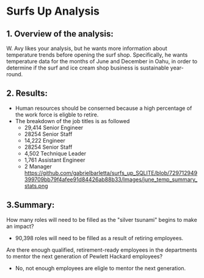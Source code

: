 # Surfs Up Analysis


## 1. Overview of the analysis: 
W. Avy likes your analysis, but he wants more information about temperature trends before opening the surf shop. Specifically, he wants temperature data for the months of June and December in Oahu, in order to determine if the surf and ice cream shop business is sustainable year-round.

## 2. Results: 

* Human resources should be conserned because a high percentage of the work force is eligble to retire. 
* The breakdown of the job titles is as followed
    * 29,414 Senior Engineer
    * 28254 Senior Staff
    * 14,222 Engineer
    * 28254 Senior Staff
    * 4,502 Technique Leader
    * 1,761 Assistant Engineer
    * 2 Manager
https://github.com/gabrielbarletta/surfs_up_SQLITE/blob/729712949399709bb79f4afee91d84426ab88b33/Images/june_temp_summary_stats.png

    
## 3.Summary:
How many roles will need to be filled as the "silver tsunami" begins to make an impact?
  * 90,398  roles will need to be filled as a result of retiring employees. 

Are there enough qualified, retirement-ready employees in the departments to mentor the next generation of Pewlett Hackard employees?
  * No, not enough employees are eligle to mentor the next generation. 


